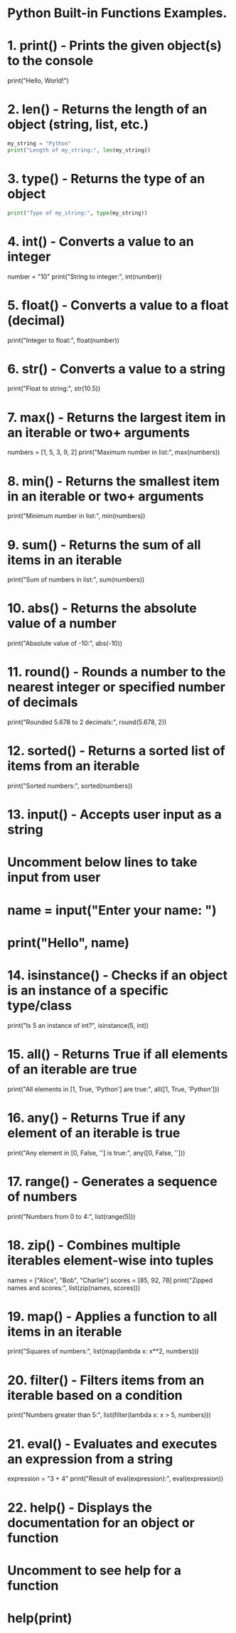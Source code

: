 # Python Built-in Functions Examples.

# 1. print() - Prints the given object(s) to the console
print("Hello, World!")

# 2. len() - Returns the length of an object (string, list, etc.)

```python
my_string = "Python"
print("Length of my_string:", len(my_string))
```

# 3. type() - Returns the type of an object
```python
print("Type of my_string:", type(my_string))
```
# 4. int() - Converts a value to an integer
number = "10"
print("String to integer:", int(number))

# 5. float() - Converts a value to a float (decimal)
print("Integer to float:", float(number))

# 6. str() - Converts a value to a string
print("Float to string:", str(10.5))

# 7. max() - Returns the largest item in an iterable or two+ arguments
numbers = [1, 5, 3, 9, 2]
print("Maximum number in list:", max(numbers))

# 8. min() - Returns the smallest item in an iterable or two+ arguments
print("Minimum number in list:", min(numbers))

# 9. sum() - Returns the sum of all items in an iterable
print("Sum of numbers in list:", sum(numbers))

# 10. abs() - Returns the absolute value of a number
print("Absolute value of -10:", abs(-10))

# 11. round() - Rounds a number to the nearest integer or specified number of decimals
print("Rounded 5.678 to 2 decimals:", round(5.678, 2))

# 12. sorted() - Returns a sorted list of items from an iterable
print("Sorted numbers:", sorted(numbers))

# 13. input() - Accepts user input as a string
# Uncomment below lines to take input from user
# name = input("Enter your name: ")
# print("Hello", name)

# 14. isinstance() - Checks if an object is an instance of a specific type/class
print("Is 5 an instance of int?", isinstance(5, int))

# 15. all() - Returns True if all elements of an iterable are true
print("All elements in [1, True, 'Python'] are true:", all([1, True, 'Python']))

# 16. any() - Returns True if any element of an iterable is true
print("Any element in [0, False, ''] is true:", any([0, False, '']))

# 17. range() - Generates a sequence of numbers
print("Numbers from 0 to 4:", list(range(5)))

# 18. zip() - Combines multiple iterables element-wise into tuples
names = ["Alice", "Bob", "Charlie"]
scores = [85, 92, 78]
print("Zipped names and scores:", list(zip(names, scores)))

# 19. map() - Applies a function to all items in an iterable
print("Squares of numbers:", list(map(lambda x: x**2, numbers)))

# 20. filter() - Filters items from an iterable based on a condition
print("Numbers greater than 5:", list(filter(lambda x: x > 5, numbers)))

# 21. eval() - Evaluates and executes an expression from a string
expression = "3 + 4"
print("Result of eval(expression):", eval(expression))

# 22. help() - Displays the documentation for an object or function
# Uncomment to see help for a function
# help(print)

